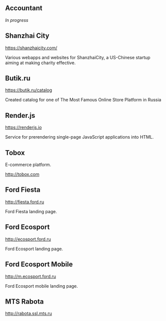 ## Accountant

_In progress_

## Shanzhai City

https://shanzhaicity.com/

Various webapps and websites for ShanzhaiCity, a US-Chinese startup aiming at making charity effective.

## Butik.ru

https://butik.ru/catalog

Created catalog for one of The Most Famous Online Store Platform in Russia

## Render.js

https://renderjs.io

Service for prerendering single-page JavaScript applications into HTML.

## Tobox

E-commerce platform.

http://tobox.com

## Ford Fiesta

http://fiesta.ford.ru

Ford Fiesta landing page.

## Ford Ecosport

http://ecosport.ford.ru

Ford Ecosport landing page.

## Ford Ecosport Mobile

http://m.ecosport.ford.ru

Ford Ecosport mobile landing page.

## MTS Rabota

http://rabota.ssl.mts.ru
